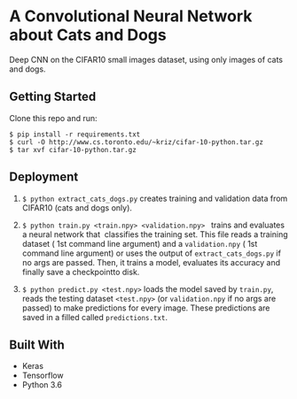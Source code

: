 # A Convolutional Neural Network about Cats and Dogs 


Deep CNN on the CIFAR10 small images dataset, using only images of cats and dogs.


## Getting Started

Clone this repo and run: 

```
$ pip install -r requirements.txt
$ curl -O http://www.cs.toronto.edu/~kriz/cifar-10-python.tar.gz
$ tar xvf cifar-10-python.tar.gz
```

## Deployment

1. ```$ python extract_cats_dogs.py``` creates training and validation data from CIFAR10 (cats and dogs only).


2. ```$ python train.py <train.npy> <validation.npy> ``` trains and​ evaluates​ a neural​ network​ that ​ classifies​ the training​ set. This​ file​ reads​ a​ training​ dataset​ ( 1st command line argument) and a ```validation.npy``` ( 1st command line argument) or uses the output of ```extract_cats_dogs.py``` if no args are passed. Then, it trains a model,​ evaluates​ its​ accuracy and finally save​ a checkpoint​ to​ disk.


3. ```$ python predict.py <test.npy>``` loads the model saved by ```train.py```, reads the testing dataset ```<test.npy>``` (or ```validation.npy``` if no args are passed) to make predictions for every image. These predictions are saved in a filled called ```predictions.txt```. 


## Built With

* Keras
* Tensorflow
* Python 3.6



